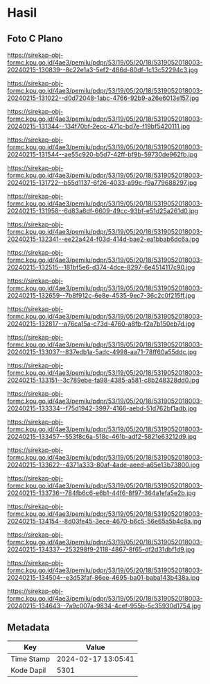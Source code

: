 # Hasil

## Foto C Plano

https://sirekap-obj-formc.kpu.go.id/4ae3/pemilu/pdpr/53/19/05/20/18/5319052018003-20240215-130839--8c22e1a3-5ef2-486d-80df-1c13c52294c3.jpg

https://sirekap-obj-formc.kpu.go.id/4ae3/pemilu/pdpr/53/19/05/20/18/5319052018003-20240215-131022--d0d72048-1abc-4766-92b9-a26e6013e157.jpg

https://sirekap-obj-formc.kpu.go.id/4ae3/pemilu/pdpr/53/19/05/20/18/5319052018003-20240215-131344--134f70bf-2ecc-471c-bd7e-f19bf5420111.jpg

https://sirekap-obj-formc.kpu.go.id/4ae3/pemilu/pdpr/53/19/05/20/18/5319052018003-20240215-131544--ae55c920-b5d7-42ff-bf9b-59730de962fb.jpg

https://sirekap-obj-formc.kpu.go.id/4ae3/pemilu/pdpr/53/19/05/20/18/5319052018003-20240215-131722--b55d1137-6f26-4033-a99c-f9a779688297.jpg

https://sirekap-obj-formc.kpu.go.id/4ae3/pemilu/pdpr/53/19/05/20/18/5319052018003-20240215-131958--6d83a6df-6609-49cc-93bf-e51d25a261d0.jpg

https://sirekap-obj-formc.kpu.go.id/4ae3/pemilu/pdpr/53/19/05/20/18/5319052018003-20240215-132341--ee22a424-f03d-414d-bae2-ea1bbab6dc6a.jpg

https://sirekap-obj-formc.kpu.go.id/4ae3/pemilu/pdpr/53/19/05/20/18/5319052018003-20240215-132515--181bf5e6-d374-4dce-8297-6e4514117c90.jpg

https://sirekap-obj-formc.kpu.go.id/4ae3/pemilu/pdpr/53/19/05/20/18/5319052018003-20240215-132659--7b8f912c-6e8e-4535-9ec7-36c2c0f215ff.jpg

https://sirekap-obj-formc.kpu.go.id/4ae3/pemilu/pdpr/53/19/05/20/18/5319052018003-20240215-132817--a76ca15a-c73d-4760-a8fb-f2a7b150eb7d.jpg

https://sirekap-obj-formc.kpu.go.id/4ae3/pemilu/pdpr/53/19/05/20/18/5319052018003-20240215-133037--837edb1a-5adc-4998-aa71-78ff60a55ddc.jpg

https://sirekap-obj-formc.kpu.go.id/4ae3/pemilu/pdpr/53/19/05/20/18/5319052018003-20240215-133151--3c789ebe-fa98-4385-a581-c8b248328dd0.jpg

https://sirekap-obj-formc.kpu.go.id/4ae3/pemilu/pdpr/53/19/05/20/18/5319052018003-20240215-133334--f75d1942-3997-4166-aebd-51d762bf1adb.jpg

https://sirekap-obj-formc.kpu.go.id/4ae3/pemilu/pdpr/53/19/05/20/18/5319052018003-20240215-133457--553f8c6a-518c-461b-adf2-5821e63212d9.jpg

https://sirekap-obj-formc.kpu.go.id/4ae3/pemilu/pdpr/53/19/05/20/18/5319052018003-20240215-133622--4371a333-80af-4ade-aeed-a65e13b73800.jpg

https://sirekap-obj-formc.kpu.go.id/4ae3/pemilu/pdpr/53/19/05/20/18/5319052018003-20240215-133736--784fb6c6-e6b1-44f6-8f97-364a1efa5e2b.jpg

https://sirekap-obj-formc.kpu.go.id/4ae3/pemilu/pdpr/53/19/05/20/18/5319052018003-20240215-134154--8d03fe45-3ece-4670-b6c5-56e65a5b4c8a.jpg

https://sirekap-obj-formc.kpu.go.id/4ae3/pemilu/pdpr/53/19/05/20/18/5319052018003-20240215-134337--253298f9-2118-4867-8f65-df2d31dbf1d9.jpg

https://sirekap-obj-formc.kpu.go.id/4ae3/pemilu/pdpr/53/19/05/20/18/5319052018003-20240215-134504--e3d53faf-86ee-4695-ba01-baba143b438a.jpg

https://sirekap-obj-formc.kpu.go.id/4ae3/pemilu/pdpr/53/19/05/20/18/5319052018003-20240215-134643--7a9c007a-9834-4cef-955b-5c35930d1754.jpg


## Metadata

| Key        | Value               |
| ---------- | ------------------- |
| Time Stamp | 2024-02-17 13:05:41 |
| Kode Dapil | 5301                |



